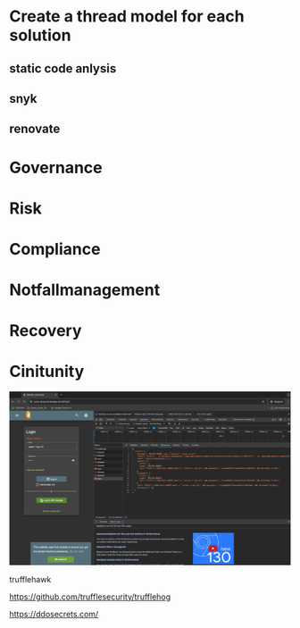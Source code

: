 # Create a thread model for each solution

## static code anlysis

## snyk

## renovate 




# Governance 

# Risk 

# Compliance 



# Notfallmanagement 

# Recovery 

# Cinitunity 



![img_3.png](img_3.png)


trufflehawk

https://github.com/trufflesecurity/trufflehog


https://ddosecrets.com/